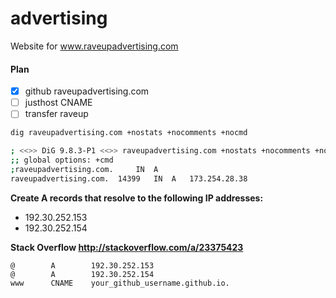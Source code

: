 # advertising
Website for www.raveupadvertising.com

#### Plan

- [x] github raveupadvertising.com
- [ ] justhost CNAME
- [ ] transfer raveup

```sh
dig raveupadvertising.com +nostats +nocomments +nocmd

; <<>> DiG 9.8.3-P1 <<>> raveupadvertising.com +nostats +nocomments +nocmd
;; global options: +cmd
;raveupadvertising.com.		IN	A
raveupadvertising.com.	14399	IN	A	173.254.28.38
```

**Create A records that resolve to the following IP addresses:**

- 192.30.252.153
- 192.30.252.154

**Stack Overflow http://stackoverflow.com/a/23375423**

```
@        A        192.30.252.153
@        A        192.30.252.154
www      CNAME    your_github_username.github.io.
```

